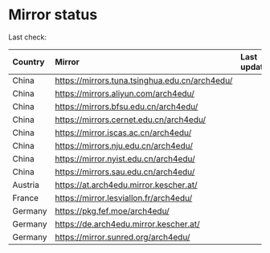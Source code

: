 <script src="./time.js"></script>
# Mirror status
Last check: <script type="text/javascript">localize(1706854894.1442912);</script>

|Country|Mirror|Last update|
|:------|:-----|:----------|
|China|https://mirrors.tuna.tsinghua.edu.cn/arch4edu/|<script type="text/javascript">localize(1706812146);</script>|
|China|https://mirrors.aliyun.com/arch4edu/|<script type="text/javascript">localize(1706812146);</script>|
|China|https://mirrors.bfsu.edu.cn/arch4edu/|<script type="text/javascript">localize(1706812146);</script>|
|China|https://mirrors.cernet.edu.cn/arch4edu/|<script type="text/javascript">localize(1706812146);</script>|
|China|https://mirror.iscas.ac.cn/arch4edu/|<script type="text/javascript">localize(1706812146);</script>|
|China|https://mirrors.nju.edu.cn/arch4edu/|<script type="text/javascript">localize(1706812146);</script>|
|China|https://mirror.nyist.edu.cn/arch4edu/|<script type="text/javascript">localize(1706812146);</script>|
|China|https://mirrors.sau.edu.cn/arch4edu/|<script type="text/javascript">localize(1706812146);</script>|
|Austria|https://at.arch4edu.mirror.kescher.at/|<script type="text/javascript">localize(1706812146);</script>|
|France|https://mirror.lesviallon.fr/arch4edu/|<script type="text/javascript">localize(1706812146);</script>|
|Germany|https://pkg.fef.moe/arch4edu/|<script type="text/javascript">localize(1706812146);</script>|
|Germany|https://de.arch4edu.mirror.kescher.at/|<script type="text/javascript">localize(1706812146);</script>|
|Germany|https://mirror.sunred.org/arch4edu/|<script type="text/javascript">localize(1706812146);</script>|

<script src="./tablefilter/tablefilter.js"></script>
<script src="./table.js"></script>
